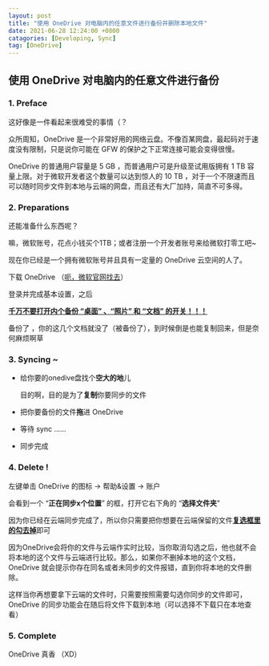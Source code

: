 ```yaml
---
layout: post
title: "使用 OneDrive 对电脑内的任意文件进行备份并删除本地文件"
date: 2021-06-28 12:24:00 +0800
catagories: [Developing, Sync]
tag: [OneDrive]
---
```


## 使用 OneDrive 对电脑内的任意文件进行备份

### 1. Preface

这好像是一件看起来很难受的事情（？

众所周知，OneDrive 是一个非常好用的网络云盘。不像百某网盘，最起码对于速度没有限制，只是说你可能在 GFW 的保护之下正常连接可能会变得很慢。

OneDrive 的普通用户容量是 5 GB ，而普通用户可是升级至试用版拥有 1 TB 容量上限。对于微软开发者这个数量可以达到惊人的 10 TB ，对于一个不限速而且可以随时同步文件到本地与云端的网盘，而且还有大厂加持，简直不可多得。

### 2. Preparations

还能准备什么东西呢？

嘛，微软账号，花点小钱买个1TB；或者注册一个开发者账号来给微软打零工吧~



现在你已经是一个拥有微软账号并且具有一定量的 OneDrive 云空间的人了。

下载 OneDrive （[呃，微软官网找去](https://www.microsoft.com/en-us/microsoft-365/onedrive/online-cloud-storage)）

登录并完成基本设置，之后

<u>**千万不要打开内个备份 “桌面” 、“照片” 和 “文档” 的开关！！！**</u>

备份了 ，你的这几个文档就没了（被备份了），到时候倒是也能复制回来，但是奈何麻烦啊草

### 3. Syncing ~

+ 给你要的onedive盘找个**空大的地**儿

  目的啊，目的是为了**复制**你要同步的文件

+ 把你要备份的文件**拖**进 OneDrive

+ 等待 sync ......
+ 同步完成

### 4. Delete !

左键单击 OneDrive 的图标 -> 帮助&设置 -> 账户

会看到一个 “**正在同步x个位置**” 的框，打开它右下角的 “**选择文件夹**”

因为你已经在云端同步完成了，所以你只需要把你想要在云端保留的文件<u>**复选框里的勾去掉**</u>即可

因为OneDrive会将你的文件与云端作实时比较，当你取消勾选之后，他也就不会将本地的这个文件与云端进行比较。那么，如果你不删掉本地的这个文档，OneDrive 就会提示你存在同名或者未同步的文件报错，直到你将本地的文件删除。

这样当你再想要拿下云端的文件时，只需要按照需要勾选你同步的文件即可，OneDrive 的同步功能会在随后将文件下载到本地（可以选择不下载只在本地查看）

### 5. Complete

OneDrive 真香 （XD）